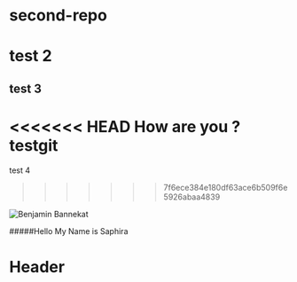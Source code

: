 # second-repo
# test 2

## test 3
<<<<<<< HEAD
How are you ?
testgit 
=======

test 4 
>>>>>>> 7f6ece384e180df63ace6b509f6e5926abaa4839

![Benjamin Bannekat](https://upload.wikimedia.org/wikipedia/commons/5/56/Tiger.50.jpg)

#####Hello My Name is Saphira 
# **Header**
